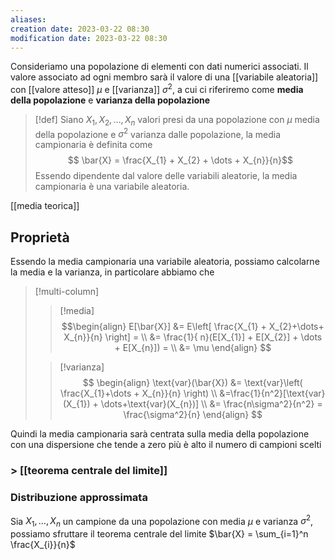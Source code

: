 ```yaml
---
aliases: 
creation date: 2023-03-22 08:30
modification date: 2023-03-22 08:30
---
```


Consideriamo una popolazione di elementi con dati numerici associati. Il valore associato ad ogni membro sarà il valore di una [[variabile aleatoria]] con [[valore atteso]] $\mu$ e [[varianza]] $\sigma^2$, a cui ci riferiremo come **media della popolazione** e **varianza della popolazione**

>[!def]
>Siano $X_{1},X_{2},\dots,X_{n}$ valori presi da una popolazione con $\mu$ media della popolazione e $\sigma^2$ varianza dalle popolazione, la media campionaria è definita come
>$$ \bar{X} = \frac{X_{1} + X_{2} + \dots + X_{n}}{n}$$
>Essendo dipendente dal valore delle variabili aleatorie, la media campionaria è una variabile aleatoria.


[[media teorica]]

## Proprietà
Essendo la media campionaria una variabile aleatoria, possiamo calcolarne la media e la varianza, in particolare abbiamo che


>[!multi-column]
>>[!media]
>>$$\begin{align}
>> E[\bar{X}] &= E\left[ \frac{X_{1} + X_{2}+\dots+ X_{n}}{n} \right] =  \\
>>&= \frac{1}{ n}(E[X_{1}] + E[X_{2}] + \dots + E[X_{n}]) = \\
>> &= \mu
>>\end{align} $$
>
>>[!varianza]
>>$$ \begin{align}
>>\text{var}(\bar{X}) &= \text{var}\left( \frac{X_{1}+\dots + X_{n}}{n} \right) \\
>>&=\frac{1}{n^2}[\text{var}(X_{1}) + \dots+\text{var}(X_{n})] \\
>>&= \frac{n\sigma^2}{n^2} = \frac{\sigma^2}{n}
>>\end{align} $$

Quindi la media campionaria sarà centrata sulla media della popolazione con una dispersione che tende a zero più è alto il numero di campioni scelti

### > [[teorema centrale del limite]]

### Distribuzione approssimata
Sia $X_{1},\dots,X_{n}$ un campione da una popolazione con media $\mu$ e varianza $\sigma^2$, possiamo sfruttare il teorema centrale del limite
$\bar{X} = \sum_{i=1}^n \frac{X_{i}}{n}$